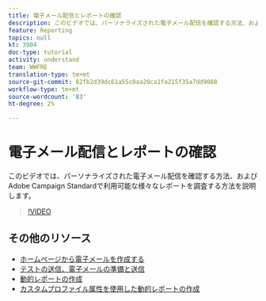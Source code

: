 ```yaml
---
title: 電子メール配信とレポートの確認
description: このビデオでは、パーソナライズされた電子メール配信を確認する方法、およびAdobe Campaign Standard(ACS)で利用可能な様々なレポートを調査する方法を説明します。
feature: Reporting
topics: null
kt: 3904
doc-type: tutorial
activity: understand
team: WWFRE
translation-type: tm+mt
source-git-commit: 82fb2d39dc61a55c0aa20ca1fa215f35a7dd9088
workflow-type: tm+mt
source-wordcount: '83'
ht-degree: 2%

---
```



# 電子メール配信とレポートの確認

このビデオでは、パーソナライズされた電子メール配信を確認する方法、およびAdobe Campaign Standardで利用可能な様々なレポートを調査する方法を説明します。

>[!VIDEO](https://video.tv.adobe.com/v/21389?quality=12)

## その他のリソース

* [ホームページから電子メールを作成する](/help/communication-channels/email/create-email-from-homepage.md)
* [テストの送信、電子メールの準備と送信](/help/communication-channels/email/sending-test-preparing-sending-email.md)
* [動的レポートの作成](/help/reporting/creating-a-dynamic-report.md)
* [カスタムプロファイル属性を使用した動的レポートの作成](/help/reporting/custom-profile-attributes-dynamic-reports.md)
